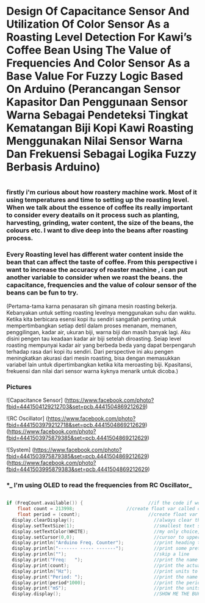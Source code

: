 # Design Of Capacitance Sensor And Utilization Of Color Sensor As a Roasting Level Detection For Kawi’s Coffee Bean Using The Value of Frequencies And Color Sensor As a Base Value For Fuzzy Logic Based On Arduino (Perancangan Sensor Kapasitor Dan Penggunaan Sensor Warna Sebagai Pendeteksi Tingkat Kematangan Biji Kopi Kawi Roasting Menggunakan Nilai Sensor Warna Dan Frekuensi Sebagai Logika Fuzzy Berbasis Arduino)

#

### firstly i'm curious about how roastery machine work. Most of it using temperatures and time to setting up the roasting level. When we talk about the essence of coffee its really important to consider every deatails on it process such as planting, harvesting, grinding, water content, the size of the beans, the colours etc. I want to dive deep into the beans after roasting process.

### Every Roasting level has different water content inside the bean that can affect the taste of coffee. From this perspective i want to increase the accuracy of roaster machine , i can put another variable to consider when we roast the beans. the capacitance, frequencies and the value of colour sensor of the beans can be fun to try. 
(Pertama-tama karna penasaran sih gimana mesin roasting bekerja. Kebanyakan untuk setting roasting levelnya menggunakan suhu dan waktu. Ketika kita berbicara esensi kopi itu sendiri sangatlah penting untuk mempertimbangkan setiap detil dalam proses menanam, memanen, penggilingan, kadar air, ukuran biji, warna biji dan masih banyak lagi. Aku disini pengen tau keadaan kadar air biji setelah diroasting. Seiap level roasting mempunyai kadar air yang berbeda beda yang dapat berpengaruh terhadap rasa dari kopi itu sendiri. Dari perspective ini aku pengen meningkatkan akurasi dari mesin roasting, bisa dengan memasukkan variabel lain untuk dipertimbangkan ketika kita meroasting biji. Kpasitansi, frekuensi dan nilai dari sensor warna kyknya menarik untuk dicoba.)

### Pictures

![Capacitance Sensor] (https://www.facebook.com/photo?fbid=4441504129212703&set=pcb.4441504869212629)

![RC Oscillator] (https://www.facebook.com/photo?fbid=4441503979212718&set=pcb.4441504869212629)
(https://www.facebook.com/photo?fbid=4441503975879385&set=pcb.4441504869212629)

![System] (https://www.facebook.com/photo?fbid=4441503975879385&set=pcb.4441504869212629)
(https://www.facebook.com/photo?fbid=4441503995879383&set=pcb.4441504869212629)

### \***_ I'm using OLED to read the frequencies from RC Oscillator_**

```c++

if (FreqCount.available()) {                        //if the code if working
    float count = 213998;                   //create float var called count and populate it with current frequency count
    float period = (count);                         //create float var called period and populate it with the inverse of the frequency
  display.clearDisplay();                             //always clear the display first
  display.setTextSize(1);                             //smallest text size
  display.setTextColor(WHITE);                        //my only choice, really
  display.setCursor(0,0);                             //cursor to upper left
  display.println("Arduino Freq. Counter");           //print heading to buffer
  display.println("------- ----- -------");           //print some pretty line to buffer
  display.println("");                                //skip a line
  display.print("Freq:   ");                          //print the name of the function to buffer
  display.print(count);                               //print the actual counted frequency to buffer
  display.println("Hz");                              //print units to buffer & drop down 1 line
  display.print("Period: ");                          //print the name of the fuction to buffer
  display.print(period*1000);                         //print the period of signal in milliseconds to buffer
  display.print("mS");                                //print the units to buffer
  display.display();                                  //SHOW ME THE BUFFER!!!!
```
